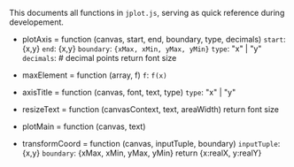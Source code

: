 This documents all functions in `jplot.js`, serving as quick reference during developement.

* plotAxis = function (canvas, start, end, boundary, type, decimals)
    `start`: {x,y}
    `end`: {x,y}
    `boundary`: `{xMax, xMin, yMax, yMin}`
    `type`: "x" | "y"
    `decimals`: # decimal points
    return font size

* maxElement = function (array, f)
    `f`: `f(x)`

* axisTitle = function (canvas, font, text, type)
    `type`: "x" | "y"

* resizeText = function (canvasContext, text, areaWidth)
    return font size

* plotMain = function (canvas, text)

* transformCoord = function (canvas, inputTuple, boundary)
    `inputTuple`: {x,y}
    `boundary`: {xMax, xMin, yMax, yMin}
    return {x:realX, y:realY}



